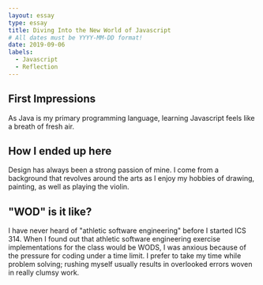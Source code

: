```yaml
---
layout: essay
type: essay
title: Diving Into the New World of Javascript
# All dates must be YYYY-MM-DD format!
date: 2019-09-06
labels:
  - Javascript
  - Reflection
---
```

## First Impressions
As Java is my primary programming language, learning Javascript feels like a breath of fresh air.

## How I ended up here
Design has always been a strong passion of mine. I come from a background that revolves around the arts as I enjoy my hobbies of drawing, painting, as well as playing the violin.

## "WOD" is it like?
I have never heard of "athletic software engineering" before I started ICS 314. When I found out that athletic software engineering exercise implementations for the class would be WODS, I was anxious because of the pressure for coding under a time limit. I prefer to take my time while problem solving; rushing myself usually results in overlooked errors woven in really clumsy work.
